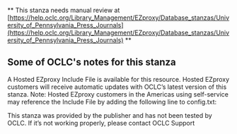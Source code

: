 ** This stanza needs manual review at [https://help.oclc.org/Library_Management/EZproxy/Database_stanzas/University_of_Pennsylvania_Press_Journals](https://help.oclc.org/Library_Management/EZproxy/Database_stanzas/University_of_Pennsylvania_Press_Journals) **

## Some of OCLC's notes for this stanza

A Hosted EZproxy Include File is available for this resource. Hosted EZproxy customers will receive automatic updates with OCLC&rsquo;s latest version of this stanza. Note: Hosted EZproxy customers in the Americas using self-service may reference the Include File by adding the following line to config.txt:

This stanza was provided by the publisher and has not been tested by OCLC. If it&rsquo;s not working properly, please contact OCLC Support

&nbsp;
